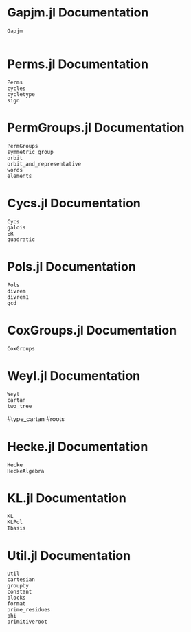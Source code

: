 # Gapjm.jl Documentation
```@docs
Gapjm
```
```@contents
```
# Perms.jl Documentation
```@docs
Perms
cycles
cycletype
sign
```
# PermGroups.jl Documentation
```@docs
PermGroups
symmetric_group
orbit
orbit_and_representative
words
elements
```
# Cycs.jl Documentation
```@docs
Cycs
galois
ER
quadratic
```
# Pols.jl Documentation
```@docs
Pols
divrem
divrem1
gcd
```
# CoxGroups.jl Documentation
```@docs
CoxGroups
```
# Weyl.jl Documentation
```@docs
Weyl
cartan
two_tree
```
#type_cartan
#roots
# Hecke.jl Documentation
```@docs
Hecke
HeckeAlgebra
```
# KL.jl Documentation
```@docs
KL
KLPol
Tbasis
```
# Util.jl Documentation
```@docs
Util
cartesian
groupby
constant
blocks
format
prime_residues
phi
primitiveroot
```
